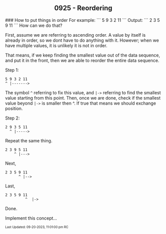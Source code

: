 <h2 align="center">0925 - Reordering</h2>
### How to put things in order
For example:
```
5 9 3 2 11
```
Output:
```
2 3 5 9 11
```
How can we do that?

First, assume we are referring to ascending order. A value by itself is already in order, so we dont have to do anything with it. However; when we have multiple values, it is unlikely it is not in order. 

That means, if we keep finding the smallest value out of the data sequence, and put it in the front, then we are able to reorder the entire data sequence.

Step 1: 
```
5 9 3 2 11
^ |------->
```

The symbol ```^``` referring to fix this value, and ```|->``` referring to find the smallest value starting from this point. Then, once we are done, check if the smallest value beyond ```|->``` is smaller then ^. If true that means we should exchange position. 

Step 2:
```
2 9 3 5 11
  ^ |----->
```
Repeat the same thing.
```
2 3 9 5 11
    ^ |--->
```
Next,
```
2 3 5 9 11
      ^ |-->
```
Last,
```
2 3 5 9 11
         ^  |-> 
```

Done.

Implement this concept... 

<font size = 1>Last Updated: 09-20-2023, 11:01:00 pm RC</font>

